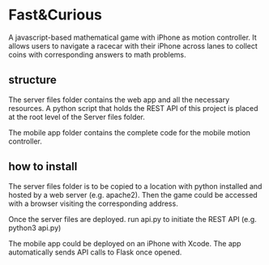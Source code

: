 # Fast&Curious

A javascript-based mathematical game with iPhone as motion controller. It allows users to navigate a racecar with their iPhone across lanes to collect coins with corresponding answers to math problems.

## structure

The server files folder contains the web app and all the necessary resources. 
A python script that holds the REST API of this project is placed at the root level of the Server files folder. 

The mobile app folder contains the complete code for the mobile motion controller. 

## how to install

The server files folder is to be copied to a location with python installed and hosted by a web server (e.g. apache2). Then the game could be accessed with a browser visiting the corresponding address. 

Once the server files are deployed.
run api.py to initiate the REST API (e.g.  python3 api.py) 

The mobile app could be deployed on an iPhone with Xcode. The app automatically sends API calls to Flask once opened.   
